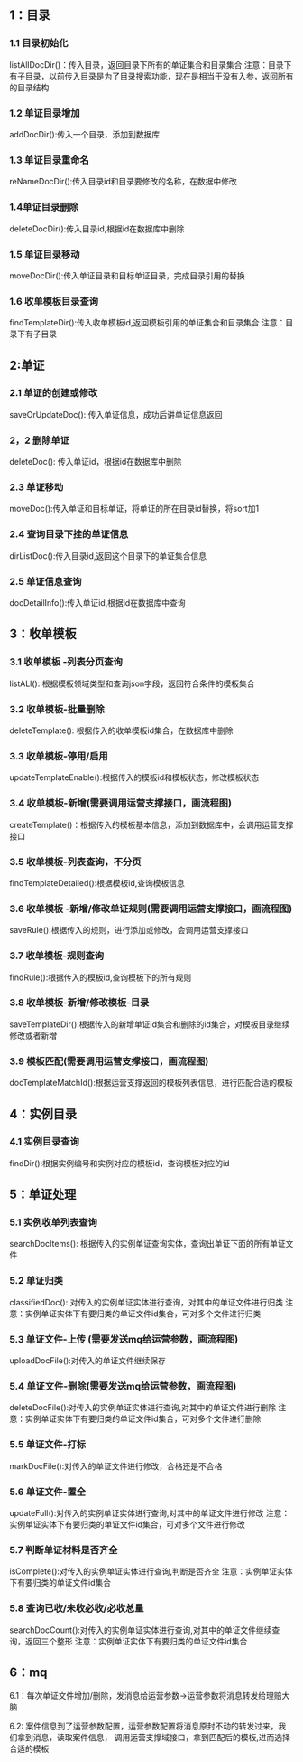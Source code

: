 
## 1：目录

### 1.1 目录初始化
 listAllDocDir()：传入目录，返回目录下所有的单证集合和目录集合
 注意：目录下有子目录，以前传入目录是为了目录搜索功能，现在是相当于没有入参，返回所有的目录结构

### 1.2 单证目录增加
 addDocDir():传入一个目录，添加到数据库

### 1.3 单证目录重命名
 reNameDocDir():传入目录id和目录要修改的名称，在数据中修改

### 1.4单证目录删除 
 deleteDocDir():传入目录id,根据id在数据库中删除

### 1.5 单证目录移动
 moveDocDir():传入单证目录和目标单证目录，完成目录引用的替换

### 1.6 收单模板目录查询
 findTemplateDir():传入收单模板id,返回模板引用的单证集合和目录集合
 注意：目录下有子目录


## 2:单证

### 2.1 单证的创建或修改
saveOrUpdateDoc(): 传入单证信息，成功后讲单证信息返回

### 2，2 删除单证
deleteDoc(): 传入单证id，根据id在数据库中删除

### 2.3 单证移动
moveDoc():传入单证和目标单证，将单证的所在目录id替换，将sort加1

### 2.4 查询目录下挂的单证信息
dirListDoc():传入目录id,返回这个目录下的单证集合信息

### 2.5 单证信息查询
docDetailInfo():传入单证id,根据id在数据库中查询


## 3：收单模板

### 3.1 收单模板 -列表分页查询
listALl(): 根据模板领域类型和查询json字段，返回符合条件的模板集合

### 3.2 收单模板-批量删除
deleteTemplate(): 根据传入的收单模板id集合，在数据库中删除

### 3.3 收单模板-停用/启用
updateTemplateEnable():根据传入的模板id和模板状态，修改模板状态

### 3.4  收单模板-新增(需要调用运营支撑接口，画流程图)
createTemplate()：根据传入的模板基本信息，添加到数据库中，会调用运营支撑接口

### 3.5 收单模板-列表查询，不分页
findTemplateDetailed():根据模板id,查询模板信息

### 3.6 收单模板 -新增/修改单证规则(需要调用运营支撑接口，画流程图)
saveRule():根据传入的规则，进行添加或修改，会调用运营支撑接口

### 3.7 收单模板-规则查询
findRule():根据传入的模板id,查询模板下的所有规则

### 3.8 收单模板-新增/修改模板-目录
saveTemplateDir():根据传入的新增单证id集合和删除的id集合，对模板目录继续修改或者新增

### 3.9 模板匹配(需要调用运营支撑接口，画流程图)
docTemplateMatchId():根据运营支撑返回的模板列表信息，进行匹配合适的模板

## 4：实例目录

### 4.1 实例目录查询
findDir():根据实例编号和实例对应的模板id，查询模板对应的id


## 5：单证处理

### 5.1 实例收单列表查询
searchDocItems(): 根据传入的实例单证查询实体，查询出单证下面的所有单证文件

### 5.2 单证归类
classifiedDoc(): 对传入的实例单证实体进行查询，对其中的单证文件进行归类
注意：实例单证实体下有要归类的单证文件id集合，可对多个文件进行归类

### 5.3 单证文件-上传 (需要发送mq给运营参数，画流程图)
uploadDocFile():对传入的单证文件继续保存

### 5.4 单证文件-删除(需要发送mq给运营参数，画流程图)
deleteDocFile():对传入的实例单证实体进行查询,对其中的单证文件进行删除
注意：实例单证实体下有要归类的单证文件id集合，可对多个文件进行删除

### 5.5 单证文件-打标
markDocFile():对传入的单证文件进行修改，合格还是不合格

### 5.6 单证文件-置全
updateFull():对传入的实例单证实体进行查询,对其中的单证文件进行修改
注意：实例单证实体下有要归类的单证文件id集合，可对多个文件进行修改

### 5.7 判断单证材料是否齐全
isComplete():对传入的实例单证实体进行查询,判断是否齐全
注意：实例单证实体下有要归类的单证文件id集合

### 5.8 查询已收/未收必收/必收总量
searchDocCount():对传入的实例单证实体进行查询,对其中的单证文件继续查询，返回三个整形
注意：实例单证实体下有要归类的单证文件id集合

## 6：mq

 6.1：每次单证文件增加/删除，发消息给运营参数->运营参数将消息转发给理赔大脑

 6.2: 案件信息到了运营参数配置，运营参数配置将消息原封不动的转发过来，我们拿到消息，读取案件信息，
      调用运营支撑域接口，拿到匹配后的模板,进而选择合适的模板
         





 